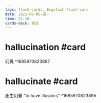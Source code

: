 ```yaml
---
tags: flash-cards, Engslish-flash-card
date: 2023-06-05-週一
time: 21:10
cards-deck: 英文
---
```


# hallucination #card 
幻覺
^1685970823887

# hallucinate #card 
產生幻覺
"to have illusions"
^1685970823895
